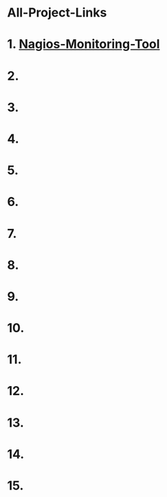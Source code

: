 # All-Project-Links

# 1. [Nagios-Monitoring-Tool](https://github.com/HackBugs/Nagios-Monitoring-Tool)
# 2. 
# 3. 
# 4. 
# 5. 
# 6. 
# 7. 
# 8. 
# 9. 
# 10. 
# 11. 
# 12. 
# 13. 
# 14. 
# 15. 
